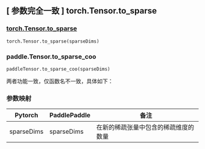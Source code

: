 ## [ 参数完全一致 ] torch.Tensor.to_sparse

### [torch.Tensor.to_sparse](https://pytorch.org/docs/1.13/generated/torch.Tensor.to_sparse.html#torch.Tensor.to_sparse)

```
torch.Tensor.to_sparse(sparseDims)
```

### paddle.Tensor.to_sparse_coo

```
paddleTensor.to_sparse_coo(sparseDims)
```

两者功能一致，仅函数名不一致，具体如下：

### 参数映射

| Pytorch    | PaddlePaddle | 备注                                 |
| ---------- | ------------ | ------------------------------------ |
| sparseDims | sparseDims   | 在新的稀疏张量中包含的稀疏维度的数量 |
